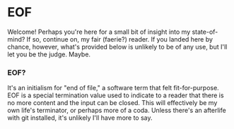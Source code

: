 # EOF

Welcome! Perhaps you're here for a small bit of insight into my state-of-mind? If so, continue on, my fair (faerie?) reader. If you landed here by chance, however, what's provided below is unlikely to be of any use, but I'll let you be the judge. Maybe.

### EOF?

It's an initialism for "end of file," a software term that felt fit-for-purpose. EOF is a special termination value used to indicate to a reader that there is no more content and the input can be closed. This will effectively be my own life's terminator, or perhaps more of a coda. Unless there's an afterlife with git installed, it's unlikely I'll have more to say.
